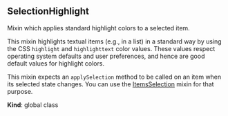 <a name="SelectionHighlight"></a>
## SelectionHighlight
Mixin which applies standard highlight colors to a selected item.

This mixin highlights textual items (e.g., in a list) in a standard way by
using the CSS `highlight` and `highlighttext` color values. These values
respect operating system defaults and user preferences, and hence are good
default values for highlight colors.

This mixin expects an `applySelection` method to be called on an item when
its selected state changes. You can use the
[ItemsSelection](ItemsSelection.md) mixin for that purpose.

**Kind**: global class  
